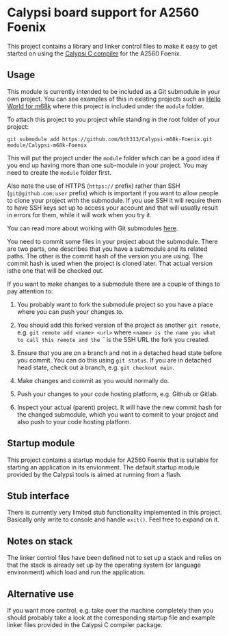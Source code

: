 Calypsi board support for A2560 Foenix
======================================

This project contains a library and linker control files to make
it easy to get started on using the
[Calypsi C compiler](https://www.calypsi.cc/) for the A2560 Foenix.

Usage
-----

This module is currently intended to be included as a Git submodule
in your own project. You can see examples of this in existing projects
such as
[Hello World for m68k](https://github.com/hth313/Calypsi-m68k-hello-world)
where this project is included under the `module` folder.

To attach this project to you project while standing in the root folder
of your project:

```
git submodule add https://github.com/hth313/Calypsi-m68k-Foenix.git module/Calypsi-m68k-Foenix
```

This will put the project under the `module` folder which can be a
good idea if you end up having more than one sub-module in your
project. You may need to create the `module` folder first.

Also note the use of HTTPS (`https://` prefix) rather than SSH
(`git@github.com:user` prefix) which is important if you want
to allow people to clone your project with the submodule.
If you use SSH it will require them to have SSH keys set up to
access your account and that will usually result in errors
for them, while it will work when you try it.

You can read more about working with Git submodules
[here](https://git-scm.com/book/en/v2/Git-Tools-Submodules).

You need to commit some files in your project about the submodule.
There are two parts, one describes that you have a submodule and
its related paths. The other is the commit hash of the version you
are using.
The commit hash is used when the project is cloned later. That
actual version isthe one that will be checked out.

If you want to make changes to a submodule there are a couple of
things to pay attention to:

1. You probably want to fork the submodule project so you have a
   place where you can push your changes to.

2. You should add this forked version of the project as
   another `git remote`, e.g.
   `git remote add <name> <url>` where `<name> is the name you
   what to call this remote and the `<url>` is the SSH URL
   the fork you created.

3. Ensure that you are on a branch and not in a
   detached head state before you commit. You can do this
   using `git status`. If you are in detached head state, check
   out a branch, e.g. `git checkout main`.

4. Make changes and commit as you would normally do.

5. Push your changes to your code hosting platform, e.g. Github or Gitlab.

6. Inspect your actual (parent) project. It will have the new
   commit hash for the changed submodule, which you want to commit
   to your project and also push to your code hosting platform.

Startup module
--------------

This project contains a startup module for A2560 Foenix that is
suitable for starting an application in its envionment. The default
startup module provided by the Calypsi tools is aimed at running from
a flash.

Stub interface
--------------

There is currently very limited stub functionality implemented in this
project. Basically only write to console and handle `exit()`. Feel
free to expand on it.

Notes on stack
--------------

The linker control files have been defined not to set up a stack and
relies on that the stack is already set up by the operating system (or
language environment) which load and run the application.

Alternative use
---------------

If you want more control, e.g. take over the machine completely then
you should probably take a look at the corresponding startup file and
example linker files provided in the Calypsi C compiler package.
